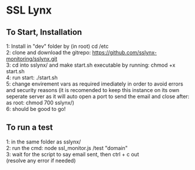 # SSL Lynx

## To Start, Installation

1: Install in "dev" folder by (in root) cd /etc <br>
2: clone and download the gitrepo: https://github.com/sslynx-monitoring/sslynx.git <br>
3: cd into sslynx/ and make start.sh executable by running: chmod +x start.sh <br>
4: run start: ./start.sh <br>
5: change envirement vars as required imediately in order to avoid errors and security reasons (it is recomended to keep this instance on its own seperate server as it will auto open a port to send the email and close after: as root: chmod 700 sslynx/) <br>
6: should be good to go! <br>


## To run a test 
1: in the same folder as sslynx/ <br>
2: run the cmd: node ssl_monitor.js /test "domain" <br>
3: wait for the script to say email sent, then ctrl + c out <br>
(resolve any error if needed) <br>